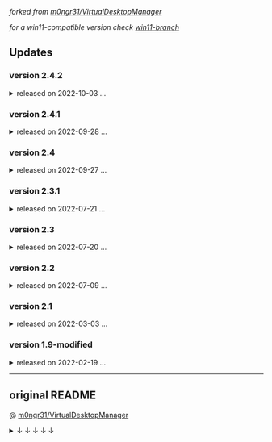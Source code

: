 _forked from [m0ngr31/VirtualDesktopManager](https://github.com/m0ngr31/VirtualDesktopManager "")_



_for a win11-compatible version check [win11-branch](https://github.com/iskmz/VirtualDesktopManager/tree/win11)_



## Updates ##


### version 2.4.2 ### 
<details>
<summary> released on 2022-10-03 ... </summary>

* a partial fix for longterm-problem of windows gaining focus while switching desktops 
  - first mentioned in 2nd point of Limitations in [original-readme](https://github.com/iskmz/VirtualDesktopManager#original-readme)
  - a simple fix really: by commenting-out the use of saveApplicationFocus() and restoreApplicationFocus() functions
  - don't know if this "fix" removes any needed functionality; it does not appear to be so, as everything works fine
  - it is only a "partial" fix because, this problem happens much less often; but still happens sometimes!
* Added "mouse-hook" using [globalmousekeyhook](https://github.com/gmamaladze/globalmousekeyhook) package to detect mouse-wheel movement over main-taskbar area (found on main screen by default)
  - code to get location coordinates of main-taskbar is from [stackoverflow](https://stackoverflow.com/questions/29330440/get-precise-location-and-size-of-taskbar)
  - mouse-wheel-down moves to next desktop
  - mouse-wheel-up moves to previous desktop
  - works only over main-taskbar area !
  - if taskbar location is changed while program is running, then VDM needs a restart to reload the new coordinates
  - Hotkeys List was updated accordingly

</details>


### version 2.4.1 ### 
<details>
<summary> released on 2022-09-28 ... </summary>

* Added hotkey for (P)anic ! : Ctrl+Alt+Shift+P , for fast saving of desktop data & screenshots 
* Added hotkey to show/hide desktops (L)ist : Ctrl+Alt+Shift+L , for fast select of desktop #, Add & Close items from menu using up/down arrows & Enter
  - Note that sometimes it loses focus and arrows don't work suddenly; a simple fix is "Alt+Tab" to it so it works again  
* Added hotkey Ctrl+Alt+Shift+H :  to show (H)otkeys list

</details>

### version 2.4 ###  
<details>
<summary> released on 2022-09-27 ... </summary>
	
* a workaround to override default windows combination: Ctrl+Winkey+Right/Left, and also touchpad 4-finger-swipe Right/Left using [AutoHotkey.dll](https://github.com/HotKeyIt/ahkdll-v1-release/tree/master/Win32w) script which runs on program load, and uses compiled binaries from [MScholtes/VirtualDesktop](https://github.com/MScholtes/VirtualDesktop)
  <details>
    <summary> (more details ...) </summary>
	
    - use Ctrl+Alt+Shift+S at anytime to toggle this override on/off
    - this override enables desktops wraping/cycling when reaching edges (this is the purpose of it)
    - the reason for using external binaries and not the C# code itself to move to desktops, is that I'm new to AHK scripts and couldn't find a way to make script interact with C# code (and vice versa); would be happy for suggestions on how to do it.
  </details>
  
* major (and pretty useful) updates to Data sub-menu:-
  - "list all browsers' URLs" option, with an option to copy to clipboard a list of all tabs and their URLs
    <details>
    <summary> (more details ...) </summary>
	
	- supports Firefox, Chrome, MSEdge & I.E.
	- uses SHDocVw (for I.E.)  &  UIAutomationCore.dll (for the rest)
	- UIAutomationCore method, basically traverses the UI tree of each browser looking for the tabs list; therefore, it may not work on future versions if changes happen to UI.
	- UIAutomationCore method, also depends that names of some UI elements are in English, so localized versions of the browsers might break it.
	- was tested & working on the ENGLISH-language versions of: chrome (v105.0.5195.127_64-bit), firefox (v105.0_64-bit), msedge (v105.0.1343.42_64-bit), I.E. (v11.00.19041.1566, on win10_20H2)
    </details>
    
  - "Export URLs", same as list URLs , but exports them to an HTML file which has clickable links
  - "list all open folders", lists all open folders' full paths, with an option to copy to clipboard
  - "Export Folders", same as the above, but saves the full paths to a BATCH file which opens all folders when run
  - "Export All Data" was updated to include also URLs list & folders list from the above items
  - "Screenshot Current" which takes a screenshot(s) of current desktop and saves to image file(s)
  - "Screenshot All" which takes screenshots of all desktops and saves all of them
  - updated default filename for all "Export"-items above to include current date-time
  - icons to all items ( from [icons8](https://icons8.com "") )
* Panic! item in data menu, which quickly does all the exports and screenshots mentioned above, to a default directory (on User's Desktop) with minimal prompts
* in "About" dialog, added Hotkeys button which opens a message-box with Hotkeys list information.
* more organized and concise code (Functions.cs file which separates extra classes from Form1.cs)

<div align="center">
<img src="https://user-images.githubusercontent.com/48130426/192449839-9d781691-9af8-47c3-b1f8-8685d4705d8d.png" width=50% height=50% align="center">
</div>

</details>

### version 2.3.1 ###	
<details>
<summary> released on 2022-07-21 ... </summary>
	
* minor 'cosmetic' changes: added two submenus: 'cycling' & 'data', to group together similar items and make main-menu more compact
  
<div align="center">
<img src="https://user-images.githubusercontent.com/48130426/180141305-0b4c79b7-508b-43c3-b179-7b8192e902a0.png" width=50% height=50% align="center">
</div>

</details>

### version 2.3 ###
<details>
<summary> released on 2022-07-20 ... </summary>
	
* new icons in main-menu ; mostly from: [icons8](https://icons8.com "")
* splash screen option, to show desktop# & title for a couple of seconds, when desktop is changed
  - note that it is automatically de-activated before cycle / rev-cycle (because of conflict in 'timers')
* "list windows" feature , to list all open windows (their handles & titles) in the CURRENT desktop ; can copy data to clipboard as in 'desktops GUIDs' from before
* "export data" feature, to save a text file with all desktop data: titles, GUIDs, and a windows-list per each desktop (could be useful to help restore open windows, when sudden restart for example;  manually!)
* descriptive tooltips for main-menu
* "About" dialog  

<div align="center">
<img src="https://user-images.githubusercontent.com/48130426/180053663-4c6b4762-0a4b-4366-aa89-629850e00f74.png" width=50% height=50% align="center">
</div>

</details>

### version 2.2 ###
<details>
<summary> released on 2022-07-09 ... </summary>
	
* new menu-items in desktops-list: 
  - "Close All" to close all desktops at once
  - "Add Multiple" to add as many desktops as user enters [range: 1 to 10]			
* some minor UI improvements in desktops-list: new icons, tooltips ...
* minor code clean-up / order  

</details>

### version 2.1 ###
<details>
<summary> released on 2022-03-03 ... </summary>

___changes / additions made in version 2.1 :-___

1. added CYCLE/REVERSE-CYCLE functions to cycle desktops automatically; including sub-menus for transition-time and number of cycles, with a special option to cycle-forever (stopped on CTRL+ALT+S).
2. code-shortenings, clean-up and more concise code
3. changed desktops-list: including ADD/CLOSE buttons to add and remove desktops, desktop-names feature.
4. desktop-names: can change on right-clicking each desktop-item. Program reads registry keys for loading names (compatible with early win10 releases), but changing names needs win10 version 2004 or newer.
	+ credits to:  [MScholtes/VirtualDesktop](https://github.com/MScholtes/VirtualDesktop "") , as most of the code for reading/setting desktop names is taken from there.
5. commented out (removed) BalloonTip msg about "Error Setting Hotkeys" , since hotkeys are set, even though an error is thrown, so no need for the msg.
6. added user preferences option, with load/save to an xml file of: chosen color (and brush), transition time and cycles amount. Preferences are saved automatically on exit , but also there is a menu-item to save at anytime.
7. added consts class, for grouping all constants together, including value-ranges for VALIDITY-CHECK on startup after loading user preferences, so that tampering with xml file won't crash the program; in case of any illegal value, then DEFAULTS are loaded from CONST class.
8. all currently chosen user preferences are highlighted now , when opening each sub-menu
9. more user interaction: Message boxes before closing a desktop, before cycling-forever, after saving preferences, and an input-box for changing desktop-name (imported from visual basic).
	+ credits for InputBox (.dll to import from VB) to:  [codeproject](https://www.codeproject.com/articles/32573/exposing-vb-inputbox-dialog-to-c-code "")
10. when hovering over tray icon now, can see desktop name, if exists.
11. a menu item "desktops GUIDs" to show a list of all desktops, their names and GUIDs, with an option to copy data to clipboard.
 
 
<img src="https://user-images.githubusercontent.com/48130426/156536171-2fa37465-09cf-4cd7-9ffe-a33b99ee5bc7.png" width=45% height=45%> <img src="https://user-images.githubusercontent.com/48130426/156536178-7c366275-22b7-44e3-ac9e-da2db925e810.png" width=45% height=45%> <img src="https://user-images.githubusercontent.com/48130426/156536180-ec773f0f-13e3-4afa-84f6-8625a72066e6.png" width=45% height=45%> <img src="https://user-images.githubusercontent.com/48130426/156536183-cd512d37-0361-4c66-8809-e7ac373e32c0.png" width=45% height=45%> <img src="https://user-images.githubusercontent.com/48130426/156536185-1a0f0ec8-189c-4af8-b273-2b7f71b4dec0.png" width=45% height=45%>


</details>


### version 1.9-modified ###
<details>
<summary> released on 2022-02-19 ... </summary>



___changes / additions made in this modification:-___

1. changes to tray icon visibility / appearance: background colors, font size (bigger), and more visible numbers; Because of these changes, tray-icon was restricted back to 1-9 desktops only, and after the 9th desktop a "+" sign will appear instead (no crashing)
2. clean-up of Resources folder of unused icons
3. added a function on LEFT-mouse click on tray icon >> move to next desktop (by numerical order), and if holding SHIFT along with click >> move to previous desktop
4. added two context-menu items: NEXT , PREVIOUS that do the above functionalities in (3.)
5. added desktops'-list sub-menu: to go to each desktop by a single click on its number
6. added (Desktop Number) shown when mouse-hovering over tray icon (useful when more than 9 desktops)
7. added colors' palette (~ 14 options) to choose from to change tray-icon's background color, or make it transparent.


<img src="https://user-images.githubusercontent.com/48130426/154814650-32d65f4c-b4b0-45a1-8d98-b31df779d4fb.png" width=45% height=45%> <img src="https://user-images.githubusercontent.com/48130426/154814667-1013a978-b1e7-47da-97c4-b349f1145f48.png" width=45% height=45%> <img src="https://user-images.githubusercontent.com/48130426/154814673-8701f934-b859-4e3f-ac6d-445acac9a47b.png" width=45% height=45%>


</details>



------------------------------------------------------------

## original README ##
@ [m0ngr31/VirtualDesktopManager](https://github.com/m0ngr31/VirtualDesktopManager "")

<details>
<summary> ↓ ↓ ↓ ↓ ↓ </summary>

VirtualDesktopManager
======
About
------------------------
This program was made for people who are using Windows 10's built-in Virtual Desktops, but who don't like the default key-binding, don't like how you can't cycle through your desktops (If you are on your last one you don't want to hotkey over to the first one 8 times), and don't like not knowing what desktop # they are on.

Install
------------------------
There is no installation. Just download the .zip from the Releases, extract it and then run VirtualDesktopManager.exe.

You can use Task Scheduler to make it launch when you login so you don't have to launch it manually every reboot.

Usage
------------------------

You can continue to use the default hotkey to change desktops (Ctrl+Win+Left/Right), but you won't get any of the benefit of the program except knowing which desktop you are on. 

I have added a listener to the hotkey of Ctrl+Alt+Left/Right. With this hotkey, you can cycle through your virtual desktops. If this hotkey doesn't work on your system (Intel utility already uses it), you can open up the settings and select the alternate hotkey (Shift+Alt+Left/Right).

As of v1.5.0, you are no longer limited to 9 desktops. The icon will automatically update up to 999 desktops (can you handle that many?).


Limitations
------------------------
 * <s>Due to not wanting to make lots of tray icons, this program only supports up to 9 virtual desktops (it will crash if you go above that).</s>
 * If you try switch between desktops too quickly, windows on different desktops will try to gain focus (you'll see what I mean when you try it out).
 * It needs more testing to see how well it will handle suspend/hibernation events.
 * You will need to relaunch the program if explorer.exe crashes.
 * <s>Hotkeys are statically coded in, so if you want to configure them, you'll have to modify the source.</s>
 * <s>It doesn't handle it very well when you add or create virtual desktops while it's running. You'll need to relaunch it.</s>

I'm trying to work on these issues, but if you have a solution, just throw in a PR and I'll take a look.


</details>
